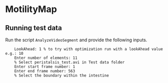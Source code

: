 # MotilityMap

## Running test data

Run the script `AnalyzeVideoSegment` and provide the following inputs.

        LookAhead: 1 % to try with optimization run with a lookAhead value e.g.: 10
        Enter number of elements: 11
        % Select peristalsis_test.avi in Test data folder
        Enter start frame number: 1
        Enter end frame number: 563
        % Select the boundary within the intestine
 
 
